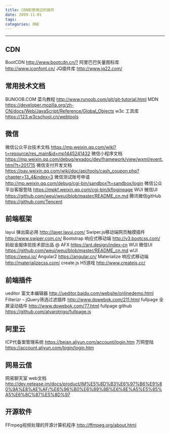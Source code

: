 ```yaml
---
title: CDN和使用过的插件
date: 2099-11-01
tags:
categories: ONE
---
```

------

## CDN

BootCDN <http://www.bootcdn.cn/?>
阿里巴巴矢量图标库 <http://www.iconfont.cn/>
JQ插件库 <http://www.jq22.com/>

## 常用技术文档

BUNOOB.COM 菜鸟教程 <http://www.runoob.com/git/git-tutorial.html>
MDN <https://developer.mozilla.org/zh-CN/docs/Web/JavaScript/Reference/Global_Objects>
w3c 工具库 <https://123.w3cschool.cn/webtools>

<!-- more -->

## 微信

微信公众平台技术文档 <https://mp.weixin.qq.com/wiki?t=resource/res_main&id=mp1445241432>
微信小程序文档 <https://mp.weixin.qq.com/debug/wxadoc/dev/framework/view/wxml/event.html?t=201715>
微信支付开发文档 <https://pay.weixin.qq.com/wiki/doc/api/tools/cash_coupon.php?chapter=13_4&index=3>
微信测试账号申请 <http://mp.weixin.qq.com/debug/cgi-bin/sandbox?t=sandbox/login>
微信公众平台客服登陆 <https://mpkf.weixin.qq.com/cgi-bin/kfloginpage>
WUI 微信UI <https://github.com/weui/weui/blob/master/README_cn.md>
腾讯微信gitHub <https://github.com/Tencent>

## 前端框架

layui 弹出窗必用 <http://layer.layui.com/>
Swiper.js移动端网页触摸插件 <http://www.swiper.com.cn/>
Bootstrap 响应式移动端 <http://v3.bootcss.com/>
蚂蚁金服体验技术部出品 @ AFX <https://ant.design/index-cn>
WUI 微信UI <https://github.com/weui/weui/blob/master/README_cn.md>
wUI <https://weui.io/>
Angular2 <https://angular.cn/>
Materialize 响应式移动端 <http://materializecss.com/>
create.js H5游戏 <http://www.createjs.cc/>

## 前端插件

ueditor 富文本编辑器 <http://ueditor.baidu.com/website/onlinedemo.html>
Filterizr – jQuery筛选过滤插件 <http://www.dowebok.com/211.html>
fullpage 全屏滚动插件 <http://www.dowebok.com/77.html>
fullpage github <https://github.com/alvarotrigo/fullpage.js>

## 阿里云

ICP代备案管理系统 <https://beian.aliyun.com/account/login.htm>
万网登陆 <https://account.aliyun.com/login/login.htm>

## 网易云信

网易聊天室 web文档 <http://dev.netease.im/docs/product/IM%E5%8D%B3%E6%97%B6%E9%80%9A%E8%AE%AF/%E6%96%B0%E6%89%8B%E6%8E%A5%E5%85%A5%E6%8C%87%E5%8D%97>

## 开源软件

FFmpeg视频处理的开源计算机程序 <http://ffmpeg.org/about.html>